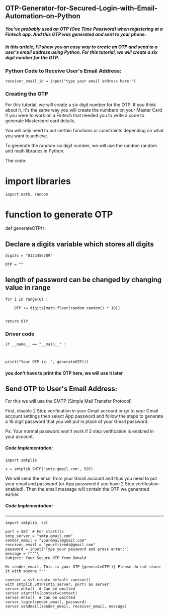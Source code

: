 ## OTP-Generator-for-Secured-Login-with-Email-Automation-on-Python

##### You've probably used an OTP (One Time Password) when registering at a Fintech app. And this OTP was generated and sent to your phone.  

##### In this article, I'll show you an easy way to create an OTP and send to a user's email address using Python. For this tutorial, we will create a six digit number for the OTP.


### Python Code to Receive User's Email Address:

	receiver_email_id = input("type your email address here:") 


### Creating the OTP 
For this tutorial, we will create a six digit number for the OTP. If you think about it, it's the same way you will create the numbers on your Master Card if you were to work on a Fintech that needed you to write a code to generate Mastercard card details. 

You will only need to put certain functions or constraints depending on what you want to achieve. 

To generate the random six digit number, we will use the random.random and math libraries in Python. 

The code:

# import libraries 

	import math, random
 
# function to generate OTP

def generateOTP() :
 

## Declare a digits variable which stores all digits 

    digits = "0123456789"

    OTP = ""
 

   ## length of password can be changed by changing value in range

    for i in range(6) :

        OTP += digits[math.floor(random.random() * 10)]
 

    return OTP
 
### Driver code

	if __name__ == "__main__" :

     

    print("Your OTP is: ", generateOTP())
#### you don't have to print the OTP here, we will use it later


## Send OTP to User's Email Address:
For this we will use the SMTP (Simple Mail Transfer Protocol) 

First, disable 2 Step verification in your Gmail account or go to your Gmail account settings then select App password and follow the steps to generate a 16 digit password that you will put in place of your Gmail password. 

Ps: Your normal password won't work if 2 step verification is enabled in your account. 

##### Code Implementation:

	import smtplib

	s = smtplib.SMTP('smtp.gmail.com', 587)

We will send the email from your Gmail account and thus you need to put your email and password (or App password if you have 2 Step verification enabled). Then the email message will contain the OTP we generated earlier.

##### Code Implementation:

------------------------------------------

	import smtplib, ssl

	port = 587  # For starttls
	smtp_server = "smtp.gmail.com"
	sender_email = "youremail@gmail.com"
	receiver_email = "yourfriends@gmail.com"
	password = input("Type your password and press enter:")
	message = f"""\
	Subject: Your Secure OTP from Donald

	Hi sender_email, This is your OTP {generateOTP()} Please do not share it with anyone."""

	context = ssl.create_default_context()
	with smtplib.SMTP(smtp_server, port) as server:
    server.ehlo()  # Can be omitted
    server.starttls(context=context)
    server.ehlo()  # Can be omitted
    server.login(sender_email, password)
    server.sendmail(sender_email, receiver_email, message)
